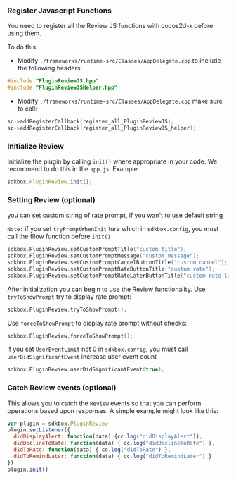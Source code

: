 ### Register Javascript Functions
You need to register all the Review JS functions with cocos2d-x before using them.

To do this:
* Modify `./frameworks/runtime-src/Classes/AppDelegate.cpp` to include the following headers:
```cpp
#include "PluginReviewJS.hpp"
#include "PluginReviewJSHelper.hpp"
```

* Modify `./frameworks/runtime-src/Classes/AppDelegate.cpp` make sure to call:
```cpp
sc->addRegisterCallback(register_all_PluginReviewJS);
sc->addRegisterCallback(register_all_PluginReviewJS_helper);
```

### Initialize Review
Initialize the plugin by calling `init()` where appropriate in your code. We
recommend to do this in the `app.js`. Example:
```javascript
sdkbox.PluginReview.init();
```

### Setting Review (optional)
you can set custom string of rate prompt, if you wan't to use default string

`Note:` if you set `tryPromptWhenInit` ture which in `sdkbox.config`, you must call the fllow function before `init()`
```cpp
sdkbox.PluginReview.setCustomPromptTitle("custom title");
sdkbox.PluginReview.setCustomPromptMessage("custom message");
sdkbox.PluginReview.setCustomPromptCancelButtonTitle("custom cancel");
sdkbox.PluginReview.setCustomPromptRateButtonTitle("custom rate");
sdkbox.PluginReview.setCustomPromptRateLaterButtonTitle("custom rate later");
```

After initialization you can begin to use the Review functionality.
Use `tryToShowPrompt` try to display rate prompt:
```cpp
sdkbox.PluginReview.tryToShowPrompt();
```

Use `forceToShowPrompt` to display rate prompt without checks:
```cpp
sdkbox.PluginReview.forceToShowPrompt();
```

if you set `UserEventLimit` not 0 in `sdkbox.config`, you must call `userDidSignificantEvent` increase user event count
```cpp
sdkbox.PluginReview.userDidSignificantEvent(true);
```


### Catch Review events (optional)
This allows you to catch the `Review` events so that you can perform operations based upon responses. A simple example might look like this:
```javascript
var plugin = sdkbox.PluginReview
plugin.setListener({
  didDisplayAlert: function(data) {cc.log("didDisplayAlert")},
  didDeclineToRate: function(data) { cc.log("didDeclineToRate") },
  didToRate: function(data) { cc.log("didToRate") },
  didToRemindLater: function(data) { cc.log("didToRemindLater") }
})
plugin.init()
```
